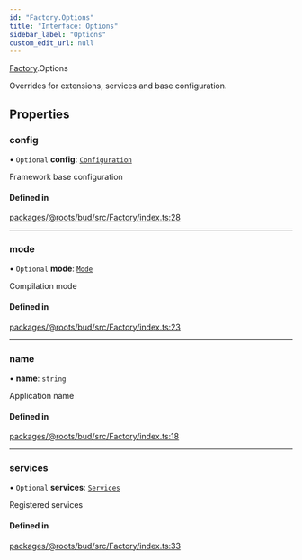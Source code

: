```yaml
---
id: "Factory.Options"
title: "Interface: Options"
sidebar_label: "Options"
custom_edit_url: null
---
```


[Factory](../namespaces/Factory.md).Options

Overrides for extensions, services and base configuration.

## Properties

### config

• `Optional` **config**: [`Configuration`](Configuration.md)

Framework base configuration

#### Defined in

[packages/@roots/bud/src/Factory/index.ts:28](https://github.com/roots/bud/blob/325618c6/packages/@roots/bud/src/Factory/index.ts#L28)

___

### mode

• `Optional` **mode**: [`Mode`](../namespaces/Framework.md#mode)

Compilation mode

#### Defined in

[packages/@roots/bud/src/Factory/index.ts:23](https://github.com/roots/bud/blob/325618c6/packages/@roots/bud/src/Factory/index.ts#L23)

___

### name

• **name**: `string`

Application name

#### Defined in

[packages/@roots/bud/src/Factory/index.ts:18](https://github.com/roots/bud/blob/325618c6/packages/@roots/bud/src/Factory/index.ts#L18)

___

### services

• `Optional` **services**: [`Services`](Framework.Services.md)

Registered services

#### Defined in

[packages/@roots/bud/src/Factory/index.ts:33](https://github.com/roots/bud/blob/325618c6/packages/@roots/bud/src/Factory/index.ts#L33)
